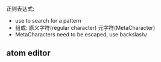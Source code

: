 正则表达式:
- use to search for a pattern 
- 组成: 原义字符(regular character) 元字符(MetaCharacter)
- MetaCharacters need to be escaped, use backslash`/`
## atom editor
